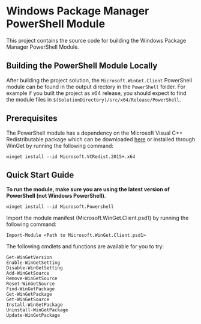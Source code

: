 ﻿# Windows Package Manager PowerShell Module

This project contains the source code for building the Windows Package Manager PowerShell Module.

## Building the PowerShell Module Locally

After building the project solution, the `Microsoft.WinGet.Client` PowerShell module can be found in the output directory in the `PowerShell` folder. For example if you built the project as x64 release, you should expect to find the module files in `$(SolutionDirectory)/src/x64/Release/PowerShell`.

## Prerequisites

The PowerShell module has a dependency on the Microsoft Visual C++ Redistributable package which can be downloaded [here](https://learn.microsoft.com/en-US/cpp/windows/latest-supported-vc-redist?view=msvc-170) or installed through WinGet by running the following command:

```
winget install --id Microsoft.VCRedist.2015+.x64
```


## Quick Start Guide

**To run the module, make sure you are using the latest version of PowerShell (not Windows PowerShell)**. 

```
winget install --id Microsoft.Powershell
```

Import the module manifest (Microsoft.WinGet.Client.psd1) by running the following command:

```
Import-Module <Path to Microsoft.WinGet.Client.psd1>
```

The following cmdlets and functions are available for you to try:

    Get-WinGetVersion
    Enable-WinGetSetting
    Disable-WinGetSetting
    Add-WinGetSource
    Remove-WinGetSource
    Reset-WinGetSource
    Find-WinGetPackage
    Get-WinGetPackage
    Get-WinGetSource
    Install-WinGetPackage
    Uninstall-WinGetPackage
    Update-WinGetPackage